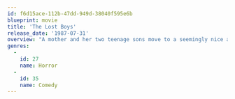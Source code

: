 ```yaml
---
id: f6d15ace-112b-47dd-949d-38040f595e6b
blueprint: movie
title: 'The Lost Boys'
release_date: '1987-07-31'
overview: "A mother and her two teenage sons move to a seemingly nice and quiet small coastal California town yet soon find out that it's overrun by bike gangs and vampires. A couple of teenage friends take it upon themselves to hunt down the vampires that they suspect of a few mysterious murders and restore peace and calm to their town."
genres:
  -
    id: 27
    name: Horror
  -
    id: 35
    name: Comedy
---
```

